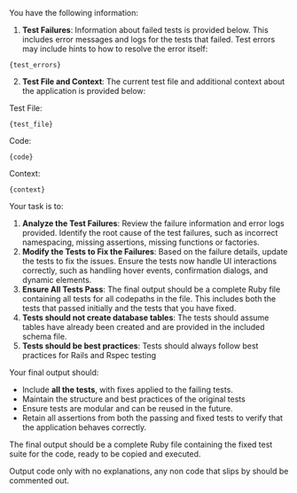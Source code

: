 You have the following information:

1. **Test Failures**: Information about failed tests is provided below. This includes error messages and logs for the tests that failed. Test errors may include hints to how to resolve the error itself:

```
{test_errors}
```

2. **Test File and Context**: The current test file and additional context about the application is provided below:

Test File:
```
{test_file}
```

Code:
```
{code}
```

Context:
```
{context}
```

Your task is to:

1. **Analyze the Test Failures**: Review the failure information and error logs provided. Identify the root cause of the test failures, such as incorrect namespacing, missing assertions, missing functions or factories.
2. **Modify the Tests to Fix the Failures**: Based on the failure details, update the tests to fix the issues. Ensure the tests now handle UI interactions correctly, such as handling hover events, confirmation dialogs, and dynamic elements.
3. **Ensure All Tests Pass**: The final output should be a complete Ruby file containing all tests for all codepaths in the file. This includes both the tests that passed initially and the tests that you have fixed.
4. **Tests should not create database tables**: The tests should assume tables have already been created and are provided in the included schema file.
5. **Tests should be best practices**: Tests should always follow best practices for Rails and Rspec testing

Your final output should:

- Include **all the tests**, with fixes applied to the failing tests.
- Maintain the structure and best practices of the original tests 
- Ensure tests are modular and can be reused in the future.
- Retain all assertions from both the passing and fixed tests to verify that the application behaves correctly.

The final output should be a complete Ruby file containing the fixed test suite for the code, ready to be copied and executed.

Output code only with no explanations, any non code that slips by should be commented out.
